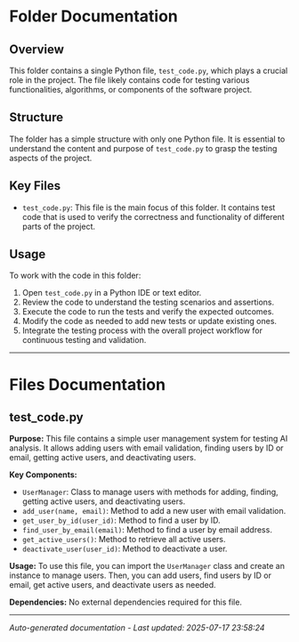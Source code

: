 # Folder Documentation

## Overview
This folder contains a single Python file, `test_code.py`, which plays a crucial role in the project. The file likely contains code for testing various functionalities, algorithms, or components of the software project.

## Structure
The folder has a simple structure with only one Python file. It is essential to understand the content and purpose of `test_code.py` to grasp the testing aspects of the project.

## Key Files
- `test_code.py`: This file is the main focus of this folder. It contains test code that is used to verify the correctness and functionality of different parts of the project.

## Usage
To work with the code in this folder:
1. Open `test_code.py` in a Python IDE or text editor.
2. Review the code to understand the testing scenarios and assertions.
3. Execute the code to run the tests and verify the expected outcomes.
4. Modify the code as needed to add new tests or update existing ones.
5. Integrate the testing process with the overall project workflow for continuous testing and validation.

---

# Files Documentation

## test_code.py

**Purpose:** This file contains a simple user management system for testing AI analysis. It allows adding users with email validation, finding users by ID or email, getting active users, and deactivating users.

**Key Components:**
- `UserManager`: Class to manage users with methods for adding, finding, getting active users, and deactivating users.
- `add_user(name, email)`: Method to add a new user with email validation.
- `get_user_by_id(user_id)`: Method to find a user by ID.
- `find_user_by_email(email)`: Method to find a user by email address.
- `get_active_users()`: Method to retrieve all active users.
- `deactivate_user(user_id)`: Method to deactivate a user.

**Usage:** To use this file, you can import the `UserManager` class and create an instance to manage users. Then, you can add users, find users by ID or email, get active users, and deactivate users as needed.

**Dependencies:** No external dependencies required for this file.

---
*Auto-generated documentation - Last updated: 2025-07-17 23:58:24*
